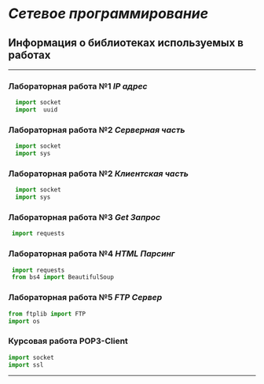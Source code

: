# ***Сетевое программирование***
## Информация о библиотеках используемых в работах
---

### **Лабораторная работа №1** ***IP адрес***
```python
  import socket
  import  uuid
```
### **Лабораторная работа №2** ***Серверная часть***
```python
  import socket
  import sys
```
### **Лабораторная работа №2** ***Клиентская часть***
```python
  import socket
  import sys
```
### **Лабораторная работа №3** ***Get Запрос***
```python
 import requests
```
### **Лабораторная работа №4** ***HTML Парсинг***
```python
 import requests
 from bs4 import BeautifulSoup
```
### **Лабораторная работа №5** ***FTP Сервер***
```python
from ftplib import FTP
import os
```
### **Курсовая работа POP3-Client**
```python
import socket
import ssl
```
---
